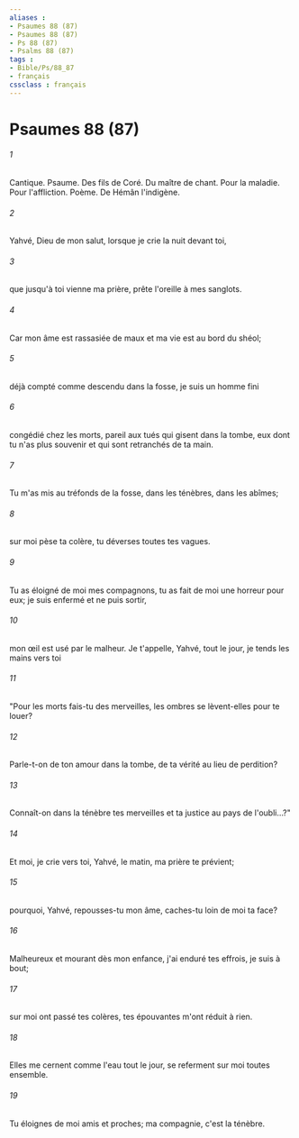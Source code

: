 ```yaml
---
aliases : 
- Psaumes 88 (87)
- Psaumes 88 (87)
- Ps 88 (87)
- Psalms 88 (87)
tags : 
- Bible/Ps/88_87
- français
cssclass : français
---
```


# Psaumes 88 (87)

###### 1
Cantique. Psaume. Des fils de Coré. Du maître de chant. Pour la maladie. Pour l'affliction. Poème. De Hémân l'indigène.
###### 2
Yahvé, Dieu de mon salut, lorsque je crie la nuit devant toi,
###### 3
que jusqu'à toi vienne ma prière, prête l'oreille à mes sanglots.
###### 4
Car mon âme est rassasiée de maux et ma vie est au bord du shéol;
###### 5
déjà compté comme descendu dans la fosse, je suis un homme fini
###### 6
congédié chez les morts, pareil aux tués qui gisent dans la tombe, eux dont tu n'as plus souvenir et qui sont retranchés de ta main.
###### 7
Tu m'as mis au tréfonds de la fosse, dans les ténèbres, dans les abîmes;
###### 8
sur moi pèse ta colère, tu déverses toutes tes vagues.
###### 9
Tu as éloigné de moi mes compagnons, tu as fait de moi une horreur pour eux; je suis enfermé et ne puis sortir,
###### 10
mon œil est usé par le malheur. Je t'appelle, Yahvé, tout le jour, je tends les mains vers toi
###### 11
"Pour les morts fais-tu des merveilles, les ombres se lèvent-elles pour te louer?
###### 12
Parle-t-on de ton amour dans la tombe, de ta vérité au lieu de perdition?
###### 13
Connaît-on dans la ténèbre tes merveilles et ta justice au pays de l'oubli...?"
###### 14
Et moi, je crie vers toi, Yahvé, le matin, ma prière te prévient;
###### 15
pourquoi, Yahvé, repousses-tu mon âme, caches-tu loin de moi ta face?
###### 16
Malheureux et mourant dès mon enfance, j'ai enduré tes effrois, je suis à bout;
###### 17
sur moi ont passé tes colères, tes épouvantes m'ont réduit à rien.
###### 18
Elles me cernent comme l'eau tout le jour, se referment sur moi toutes ensemble.
###### 19
Tu éloignes de moi amis et proches; ma compagnie, c'est la ténèbre.
